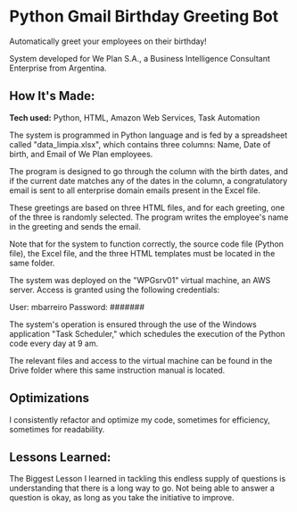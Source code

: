 # Python Gmail Birthday Greeting Bot  

Automatically greet your employees on their birthday!

System developed for We Plan S.A., a Business Intelligence Consultant Enterprise from Argentina.

## How It's Made:

**Tech used:** Python, HTML, Amazon Web Services, Task Automation

The system is programmed in Python language and is fed by a spreadsheet called "data_limpia.xlsx", which contains three columns: Name, Date of birth, and Email of We Plan employees.

The program is designed to go through the column with the birth dates, and if the current date matches any of the dates in the column, a congratulatory email is sent to all enterprise domain emails present in the Excel file.

These greetings are based on three HTML files, and for each greeting, one of the three is randomly selected. The program writes the employee's name in the greeting and sends the email.

Note that for the system to function correctly, the source code file (Python file), the Excel file, and the three HTML templates must be located in the same folder.

The system was deployed on the "WPGsrv01" virtual machine, an AWS server. Access is granted using the following credentials:

User: mbarreiro
Password: #######

The system's operation is ensured through the use of the Windows application "Task Scheduler," which schedules the execution of the Python code every day at 9 am.

The relevant files and access to the virtual machine can be found in the Drive folder where this same instruction manual is located.

## Optimizations

I consistently refactor and optimize my code, sometimes for efficiency, sometimes for readability.

## Lessons Learned:

The Biggest Lesson I learned in tackling this endless supply of questions is understanding that there is a long way to go. Not being able to answer a question is okay, as long as you take the initiative to improve.